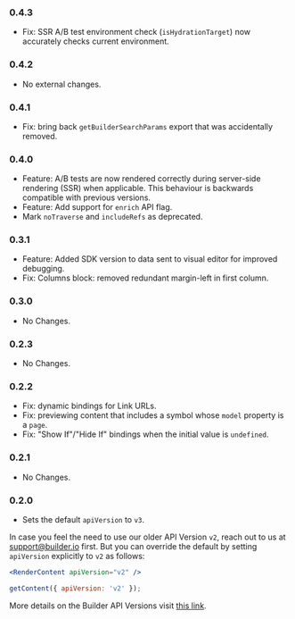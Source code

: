 ### 0.4.3
- Fix: SSR A/B test environment check (`isHydrationTarget`) now accurately checks current environment.

### 0.4.2

- No external changes.

### 0.4.1

- Fix: bring back `getBuilderSearchParams` export that was accidentally removed.

### 0.4.0

- Feature: A/B tests are now rendered correctly during server-side rendering (SSR) when applicable. This behaviour is backwards compatible with previous versions.
- Feature: Add support for `enrich` API flag.
- Mark `noTraverse` and `includeRefs` as deprecated.

### 0.3.1

- Feature: Added SDK version to data sent to visual editor for improved debugging.
- Fix: Columns block: removed redundant margin-left in first column.

### 0.3.0

- No Changes.

### 0.2.3

- No Changes.

### 0.2.2

- Fix: dynamic bindings for Link URLs.
- Fix: previewing content that includes a symbol whose `model` property is a `page`.
- Fix: "Show If"/"Hide If" bindings when the initial value is `undefined`.

### 0.2.1

- No Changes.

### 0.2.0

- Sets the default `apiVersion` to `v3`.

In case you feel the need to use our older API Version `v2`, reach out to us at support@builder.io first. But you can override the default by setting `apiVersion` explicitly to `v2` as follows:

```jsx
<RenderContent apiVersion="v2" />
```

```js
getContent({ apiVersion: 'v2' });
```

More details on the Builder API Versions visit [this link](https://www.builder.io/c/docs/content-api-versions).
